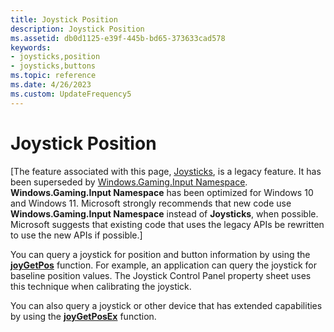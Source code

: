 ```yaml
---
title: Joystick Position
description: Joystick Position
ms.assetid: db0d1125-e39f-445b-bd65-373633cad578
keywords:
- joysticks,position
- joysticks,buttons
ms.topic: reference
ms.date: 4/26/2023
ms.custom: UpdateFrequency5
---
```


# Joystick Position

\[The feature associated with this page, [Joysticks](/windows/win32/multimedia/joysticks), is a legacy feature. It has been superseded by [Windows.Gaming.Input Namespace](/uwp/api/windows.gaming.input). **Windows.Gaming.Input Namespace** has been optimized for Windows 10 and Windows 11. Microsoft strongly recommends that new code use **Windows.Gaming.Input Namespace** instead of **Joysticks**, when possible. Microsoft suggests that existing code that uses the legacy APIs be rewritten to use the new APIs if possible.\]

You can query a joystick for position and button information by using the [**joyGetPos**](/windows/win32/api/joystickapi/nf-joystickapi-joygetpos) function. For example, an application can query the joystick for baseline position values. The Joystick Control Panel property sheet uses this technique when calibrating the joystick.

You can also query a joystick or other device that has extended capabilities by using the [**joyGetPosEx**](/windows/win32/api/joystickapi/nf-joystickapi-joygetposex) function.

 

 
